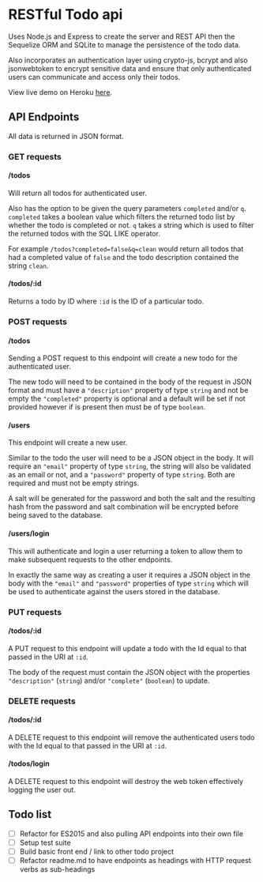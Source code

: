 # RESTful Todo api

Uses Node.js and Express to create the server and REST API then the Sequelize ORM and SQLite to manage the persistence of the todo data.

Also incorporates an authentication layer using crypto-js, bcrypt and also jsonwebtoken to encrypt sensitive data and ensure that only authenticated users can communicate and access only their todos.

View live demo on Heroku [here](https://reubens-node-todo-api.herokuapp.com).

## API Endpoints

All data is returned in JSON format.

### GET requests

#### /todos
Will return all todos for authenticated user.

Also has the option to be given the query parameters `completed` and/or `q`. `completed` takes a boolean value which filters the returned todo list by whether the todo is completed or not. `q` takes a string which is used to filter the returned todos with the SQL LIKE operator.

For example `/todos?completed=false&q=clean` would return all todos that had a completed value of `false` and the todo description contained the string `clean`.

#### /todos/:id
Returns a todo by ID where `:id` is the ID of a particular todo.

### POST requests

#### /todos
Sending a POST request to this endpoint will create a new todo for the authenticated user.

The new todo will need to be contained in the body of the request in JSON format and must have a `"description"` property of type `string` and not be empty the `"completed"` property is optional and a default will be set if not provided however if is present then must be of type `boolean`.

#### /users
This endpoint will create a new user.

Similar to the todo the user will need to be a JSON object in the body. It will require an `"email"` property of type `string`, the string will also be validated as an email or not, and a `"password"` property of type `string`. Both are required and must not be empty strings.

A salt will be generated for the password and both the salt and the resulting hash from the password and salt combination will be encrypted before being saved to the database.

#### /users/login
This will authenticate and login a user returning a token to allow them to make subsequent requests to the other endpoints.

In exactly the same way as creating a user it requires a JSON object in the body with the `"email"` and `"password"` properties of type `string` which will be used to authenticate against the users stored in the database.

### PUT requests

#### /todos/:id
A PUT request to this endpoint will update a todo with the Id equal to that passed in the URI at `:id`.

The body of the request must contain the JSON object with the properties `"description"` (`string`) and/or `"complete"` (`boolean`) to update.

### DELETE requests

#### /todos/:id
A DELETE request to this endpoint will remove the authenticated users todo with the Id equal to that passed in the URI at `:id`.

#### /todos/login
A DELETE request to this endpoint will destroy the web token effectively logging the user out.

## Todo list

- [ ] Refactor for ES2015 and also pulling API endpoints into their own file
- [ ] Setup test suite
- [ ] Build basic front end / link to other todo project
- [ ] Refactor readme.md to have endpoints as headings with HTTP request verbs as sub-headings
